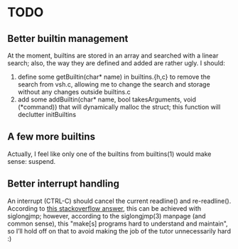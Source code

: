 TODO
====

Better builtin management
-------------------------

At the moment, builtins are stored in an array and searched with a linear search;
also, the way they are defined and added are rather ugly. I should:
1. define some getBuiltin(char* name) in builtins.{h,c} to remove the search from vsh.c,
   allowing me to change the search and storage without any changes outside builtins.c
2. add some addBuiltin(char* name, bool takesArguments, void (*command)) that will dynamically
   malloc the struct; this function will declutter initBuiltins

A few more builtins
-------------------

Actually, I feel like only one of the builtins from builtins(1) would make sense:
suspend.

Better interrupt handling
-------------------------

An interrupt (CTRL-C) should cancel the current readline() and re-readline().
According to [this stackoverflow answer][so_siglongjmp], this can be achieved with siglongjmp;
however, according to the siglongjmp(3) manpage (and common sense), this "make[s] programs hard to understand and maintain",
so I’ll hold off on that to avoid making the job of the tutor unnecessarily hard :)

[so_siglongjmp]: http://stackoverflow.com/a/17035073
